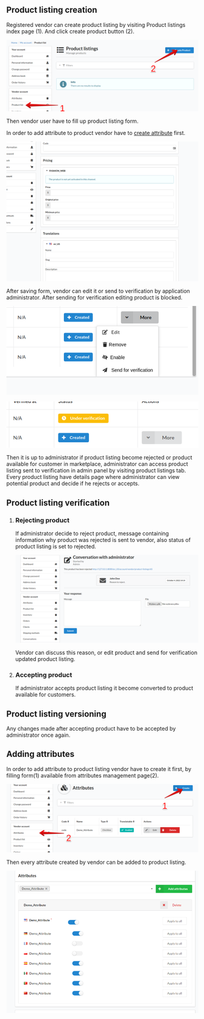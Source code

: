 ## Product listing creation

Registered vendor can create product listing by visiting 
Product listings index page (1).
And click create product button (2).

![product_listing_inex](images/product_listing_index.png)

Then vendor user have to fill up product listing form.

In order to add attribute to product vendor have to 
 [create attribute](#adding-attributes) first.

![product_form](images/product_form.png)

After saving form, vendor can edit it or send to verification by application
administrator. After sending for verification editing product is blocked.

![dropdown](images/dropdown.png)

![status](images/status.png)

Then it is up to administrator if product listing become rejected or 
product available for customer in marketplace, administrator can access
product listing sent to verification in admin panel by visiting
product listings tab. Every product listing have details page
where administrator can view potential product and decide if he 
rejects or accepts.

## Product listing verification

1. ### Rejecting product
    If administrator decide to reject product, message containing
    information why product was rejected is sent to vendor, also status
    of product listing is set to rejected.
    
    ![conversation](images/conversation.png)
    
    Vendor can discuss this reason, or edit product and send for verification
    updated product listing.

2. ### Accepting product
    If administrator accepts product listing it become converted to product
    available for customers.

## Product listing versioning

Any changes made after accepting product have to be accepted by
administrator once again.

## Adding attributes

In order to add attribute to product listing vendor have to create it 
first, by filling form(1) available from attributes management page(2).

![attributes](images/attributes.png)

Then every attribute created by vendor can be added to product listing. 

![adding_attribute](images/adding_attribute.png)
